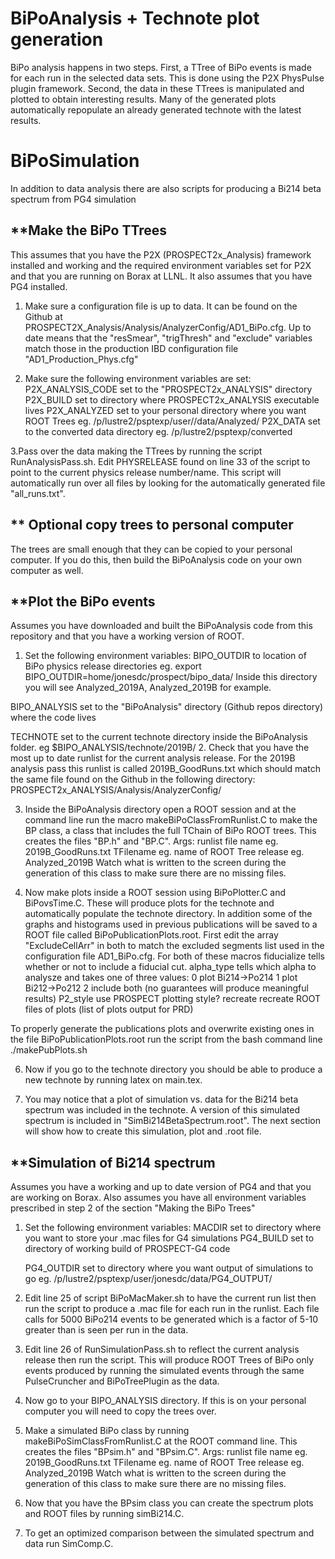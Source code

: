 # BiPoAnalysis +  Technote plot generation
BiPo analysis happens in two steps. First, a TTree of BiPo events is made for
each run in the selected data sets. This is done using the P2X PhysPulse plugin
framework. Second, the data in these TTrees is manipulated and plotted to obtain
interesting results. Many of the generated plots automatically repopulate an 
already generated technote with the latest results.
# BiPoSimulation
In addition to data analysis there are also scripts for producing a Bi214 beta
spectrum from PG4 simulation

**Make the BiPo TTrees
----------------------
This assumes that you have the P2X (PROSPECT2x_Analysis) framework installed and
working and the required environment variables set for P2X and that you are 
running on Borax at LLNL. It also assumes that you have PG4 installed.

1. Make sure a configuration file is up to data. It can be found on the Github at
PROSPECT2X_Analysis/Analysis/AnalyzerConfig/AD1_BiPo.cfg. Up to date means that the
"resSmear", "trigThresh" and "exclude" variables match those in the production IBD
configuration file "AD1_Production_Phys.cfg" 

2. Make sure the following environment variables are set:
P2X_ANALYSIS_CODE  set to the "PROSPECT2x_ANALYSIS" directory
P2X_BUILD          set to directory where PROSPECT2x_ANALYSIS executable lives
P2X_ANALYZED       set to your personal directory where you want ROOT Trees
                     eg. /p/lustre2/psptexp/user/<username>/data/Analyzed/
P2X_DATA           set to the converted data directory 
	             eg. /p/lustre2/psptexp/converted

3.Pass over the data making the TTrees by running the script
RunAnalysisPass.sh. Edit PHYSRELEASE found on line 33 of the script to point to the
current physics release number/name. This script will automatically run over all 
files by looking for the automatically generated file "all_runs.txt".

** Optional copy trees to personal computer
-------------------------------------------
The trees are small enough that they can be copied to your personal computer.
If you do this, then build the BiPoAnalysis code on your own computer as well.

**Plot the BiPo events
----------------------
Assumes you have downloaded and built the BiPoAnalysis code from this repository
and that you have a working version of ROOT. 

1. Set the following environment variables:
BIPO_OUTDIR to location of BiPo physics release directories
  eg. export BIPO_OUTDIR=home/jonesdc/prospect/bipo_data/ Inside this directory
  you will see Analyzed_2019A, Analyzed_2019B for example.
  
BIPO_ANALYSIS      set to the "BiPoAnalysis" directory (Github repos directory)
                   where the code lives
		   
TECHNOTE           set to the current technote directory inside the BiPoAnalysis
                   folder. eg $BIPO_ANALYSIS/technote/2019B/
2. Check that you have the most up to date runlist for the current analysis release.
For the 2019B analysis pass this runlist is called 2019B_GoodRuns.txt which should
match the same file found on the Github in the following directory:
PROSPECT2x_ANALYSIS/Analysis/AnalyzerConfig/

3. Inside the BiPoAnalysis directory open a ROOT session and at the command line
run the macro makeBiPoClassFromRunlist.C to make the BP class, a class that includes
the full TChain of BiPo ROOT trees. This creates the files "BP.h" and "BP.C".
Args: runlist file name  eg. 2019B_GoodRuns.txt
      TFilename          eg. name of ROOT Tree
      release            eg. Analyzed_2019B
Watch what is written to the screen during the generation of this class to make sure
there are no missing files.

5. Now make plots inside a ROOT session using BiPoPlotter.C and BiPovsTime.C. These
will produce plots for the technote and automatically populate the technote directory.
In addition some of the graphs and histograms used in previous publications will be 
saved to a ROOT file called BiPoPublicationPlots.root. 
First edit the array "ExcludeCellArr" in both to match the excluded segments list
used in the configuration file AD1_BiPo.cfg. For both of these macros
     fiducialize      tells whether or not to include a fiducial cut.
     alpha_type       tells which alpha to analysze and takes one of three values:
                         0 plot Bi214->Po214
                         1 plot Bi212->Po212
                         2 include both (no guarantees will produce meaningful results)
     P2_style         use PROSPECT plotting style?
     recreate         recreate ROOT files of plots (list of plots output for PRD)
     
To properly generate the publications plots and overwrite existing ones in the file
BiPoPublicationPlots.root run the script from the bash command line ./makePubPlots.sh

6. Now if you go to the technote directory you should be able to produce a new technote
by running latex on main.tex.

7. You may notice that a plot of simulation vs. data for the Bi214 beta spectrum was
included in the technote. A version of this simulated spectrum is included in 
"SimBi214BetaSpectrum.root". The next section will show how to create this simulation,
plot and .root file.

**Simulation of Bi214 spectrum
---------------------------------
Assumes you have a working and up to date version of PG4 and that you are working on 
Borax. Also assumes you have all environment variables prescribed in step 2 of the
section "Making the BiPo Trees"

1. Set the following environment variables:
     MACDIR           set to directory where you want to store your .mac files for G4 
                      simulations
     PG4_BUILD        set to directory of working build of PROSPECT-G4 code
     
     PG4_OUTDIR       set to directory where you want output of simulations to go
                      eg. /p/lustre2/psptexp/user/jonesdc/data/PG4_OUTPUT/

2. Edit line 25 of script BiPoMacMaker.sh to have the current run list then run the
script to produce a .mac file for each run in the runlist. Each file calls for 5000
BiPo214 events to be generated which is a factor of 5-10 greater than is seen per
run in the data.

3. Edit line 26 of RunSimulationPass.sh to reflect the current analysis release then
run the script. This will produce ROOT Trees of BiPo only events produced by running
the simulated events through the same PulseCruncher and BiPoTreePlugin as the data.

4. Now go to your BIPO_ANALYSIS directory. If this is on your personal computer you
will need to copy the trees over.

5. Make a simulated BiPo class by running makeBiPoSimClassFromRunlist.C at the ROOT
command line. This creates the files "BPsim.h" and "BPsim.C".
Args: runlist file name  eg. 2019B_GoodRuns.txt
      TFilename          eg. name of ROOT Tree
      release            eg. Analyzed_2019B
Watch what is written to the screen during the generation of this class to make sure
there are no missing files. 

6. Now that you have the BPsim class you can create the spectrum plots and ROOT files
by running simBi214.C.

7. To get an optimized comparison between the simulated spectrum and data run SimComp.C.
     
